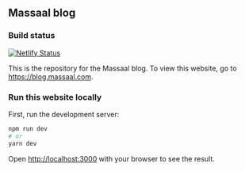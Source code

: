 ## Massaal blog

### Build status
[![Netlify Status](https://api.netlify.com/api/v1/badges/7d401610-bbcb-46c5-ac76-632ed5c8f124/deploy-status)](https://app.netlify.com/sites/massaal-blog/deploys)

This is the repository for the Massaal blog. To view this website, 
go to <https://blog.massaal.com>.

### Run this website locally

First, run the development server:

```bash
npm run dev
# or
yarn dev
```

Open [http://localhost:3000](http://localhost:3000) with your browser to see the result.
